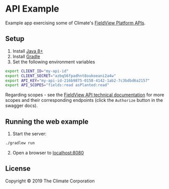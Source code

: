 # API Example

Example app exercising some of Climate's [FieldView Platform APIs](https://dev.fieldview.com).

## Setup
1. Install [Java 8+](https://www.java.com/en/download/)
2. Install [Gradle](https://gradle.org/install/)
3. Set the following environment variables

```bash
export CLIENT_ID="my-api-id"
export CLIENT_SECRET="azbq56fpadhnt8oukoeani2a4w"
export API_KEY="my-api-id-216b9875-0158-4142-1ab2-7c3bdbd6a2157"
export API_SCOPES="fields:read asPlanted:read"
```
Regarding scopes - see the [FieldView API technical documentation](https://dev.fieldview.com/technical-documentation/) for more scopes and their
corresponding endpoints (click the `Authorize` button in the swagger docs).

## Running the web example

1. Start the server:

```bash
./gradlew run
```

2. Open a browser to [localhost:8080](http://localhost:8080)

## License

Copyright © 2019 The Climate Corporation